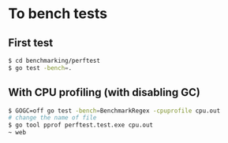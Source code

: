 # To bench tests

## First test

```bash
$ cd benchmarking/perftest
$ go test -bench=.
```

## With CPU profiling (with disabling GC)

```bash
$ GOGC=off go test -bench=BenchmarkRegex -cpuprofile cpu.out
# change the name of file
$ go tool pprof perftest.test.exe cpu.out
~ web

```